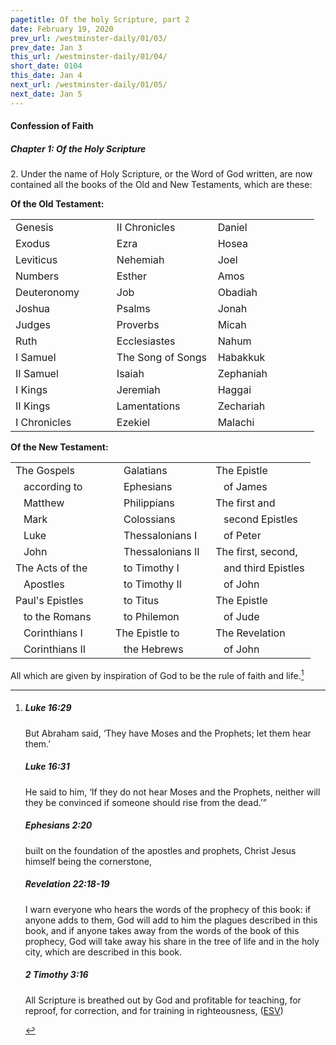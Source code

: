 ```yaml
---
pagetitle: Of the holy Scripture, part 2
date: February 19, 2020
prev_url: /westminster-daily/01/03/
prev_date: Jan 3
this_url: /westminster-daily/01/04/
short_date: 0104
this_date: Jan 4
next_url: /westminster-daily/01/05/
next_date: Jan 5
---
```


#### Confession of Faith

##### Chapter 1: Of the Holy Scripture

2\. Under the name of Holy Scripture, or the Word of God written, are now contained all the books of the Old and New Testaments, which are these: <p><b>Of the Old Testament:</b></p><center><table class="wcf" cellspacing="1" cellpadding="0" width="90%" border="0"><tbody><tr><td valign=top width="33%">Genesis</td><td valign=top width="33%">II Chronicles</td><td valign=top width="33%">Daniel</td></tr><tr><td valign=top width="33%">Exodus</td><td valign=top width="33%">Ezra</td><td valign=top width="33%">Hosea</td></tr><tr><td valign=top width="33%">Leviticus</td><td valign=top width="33%">Nehemiah</td><td valign=top width="33%">Joel</td></tr><tr><td valign=top width="33%">Numbers</td><td valign=top width="33%">Esther</td><td valign=top width="33%">Amos</td></tr><tr><td valign=top width="33%">Deuteronomy</td><td valign=top width="33%">Job</td><td valign=top width="33%">Obadiah</td></tr><tr><td valign=top width="33%">Joshua</td><td valign=top width="33%">Psalms</td><td valign=top width="33%">Jonah</td></tr><tr><td valign=top width="33%">Judges</td><td valign=top width="33%">Proverbs</td><td valign=top width="33%">Micah</td></tr><tr><td valign=top width="33%">Ruth</td><td valign=top width="33%">Ecclesiastes</td><td valign=top width="33%">Nahum</td></tr><tr><td valign=top width="33%">I Samuel</td><td valign=top width="33%">The Song of Songs</td><td valign=top width="33%">Habakkuk</td></tr><tr><td valign=top width="33%">II Samuel</td><td valign=top width="33%">Isaiah</td><td valign=top width="33%">Zephaniah</td></tr><tr><td valign=top width="33%">I Kings</td><td valign=top width="33%">Jeremiah</td><td valign=top width="33%">Haggai</td></tr><tr><td valign=top width="33%">II Kings</td><td valign=top width="33%">Lamentations</td><td valign=top width="33%">Zechariah</td></tr><tr><td valign=top width="33%">I Chronicles</td><td valign=top width="33%">Ezekiel</td><td valign=top width="33%">Malachi</td></tr></tbody></table></center></p><p><b>Of the New Testament:</b></p><center><table class="wcf" cellspacing="1" cellpadding="0" width="90%" border="0"><tbody><tr><td valign=top width="33%">The Gospels</td><td valign=top width="33%">&nbsp;&nbsp;&nbsp;Galatians</td><td valign=top width="33%">The Epistle</td></tr><tr><td valign=top width="33%">&nbsp;&nbsp;&nbsp;according to</td><td valign=top width="33%">&nbsp;&nbsp;&nbsp;Ephesians</td><td valign=top width="33%">&nbsp;&nbsp;&nbsp;of James</td></tr><tr><td valign=top width="33%">&nbsp;&nbsp;&nbsp;Matthew</td><td valign=top width="33%">&nbsp;&nbsp;&nbsp;Philippians</td><td valign=top width="33%">The first and</td></tr><tr><td valign=top width="33%">&nbsp;&nbsp;&nbsp;Mark</td><td valign=top width="33%">&nbsp;&nbsp;&nbsp;Colossians</td><td valign=top width="33%">&nbsp;&nbsp;&nbsp;second Epistles</td></tr><tr><td valign=top width="33%">&nbsp;&nbsp;&nbsp;Luke</td><td valign=top width="33%">&nbsp;&nbsp;&nbsp;Thessalonians I</td><td valign=top width="33%">&nbsp;&nbsp;&nbsp;of Peter</td></tr><tr><td valign=top width="33%">&nbsp;&nbsp;&nbsp;John</td><td valign=top width="33%">&nbsp;&nbsp;&nbsp;Thessalonians II</td><td valign=top width="33%">The first, second,</td></tr><tr><td valign=top width="33%">The Acts of the</td><td valign=top width="33%">&nbsp;&nbsp;&nbsp;to Timothy I</td><td valign=top width="33%">&nbsp;&nbsp;&nbsp;and third Epistles</td></tr><tr><td valign=top width="33%">&nbsp;&nbsp;&nbsp;Apostles</td><td valign=top width="33%">&nbsp;&nbsp;&nbsp;to Timothy II</td><td valign=top width="33%">&nbsp;&nbsp;&nbsp;of John</td></tr><tr><td valign=top width="33%">Paul's Epistles</td><td valign=top width="33%">&nbsp;&nbsp;&nbsp;to Titus</td><td valign=top width="33%">The Epistle</td></tr><tr><td valign=top width="33%">&nbsp;&nbsp;&nbsp;to the Romans</td><td valign=top width="33%">&nbsp;&nbsp;&nbsp;to Philemon</td><td valign=top width="33%">&nbsp;&nbsp;&nbsp;of Jude</td></tr><tr><td valign=top width="33%">&nbsp;&nbsp;&nbsp;Corinthians I</td><td valign=top width="33%">The Epistle to</td><td valign=top width="33%">The Revelation</td></tr><tr><td valign=top width="33%">&nbsp;&nbsp;&nbsp;Corinthians II</td><td valign=top width="33%">&nbsp;&nbsp;&nbsp;the Hebrews</td><td valign=top width="33%">&nbsp;&nbsp;&nbsp;of John</td></tr></tbody></table></center></p> All which are given by inspiration of God to be the rule of faith and life.[^fnref:wcf1]

[^fnref:wcf1]: <div class="esv"><h5>Luke 16:29</h5> <div class="esv-text"><p id="p42016029.01-1"><span class="woc">But Abraham said, &#8216;They have Moses and the Prophets; let them hear them.&#8217;</span></p> </div><h5>Luke 16:31</h5> <div class="esv-text"><p id="p42016031.01-2"><span class="woc">He said to him, &#8216;If they do not hear Moses and the Prophets, neither will they be convinced if someone should rise from the dead.&#8217;&#8221;</span></p> </div><h5>Ephesians 2:20</h5> <div class="esv-text"><p id="p49002020.01-3">built on the foundation of the apostles and prophets, Christ Jesus himself being the cornerstone,</p> </div><h5>Revelation 22:18-19</h5> <div class="esv-text"><p id="p66022018.01-4">I warn everyone who hears the words of the prophecy of this book: if anyone adds to them, God will add to him the plagues described in this book, and if anyone takes away from the words of the book of this prophecy, God will take away his share in the tree of life and in the holy city, which are described in this book.</p> </div><h5>2 Timothy 3:16</h5> <div class="esv-text"><p id="p55003016.01-5">All Scripture is breathed out by God and profitable for teaching, for reproof, for correction, and for training in righteousness,  (<a href="http://www.esv.org" class="copyright">ESV</a>)</p> </div> </div>

